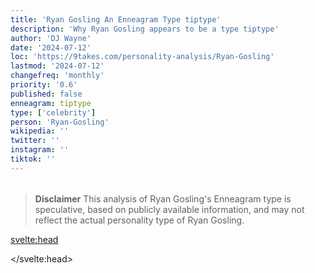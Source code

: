```yaml
---
title: 'Ryan Gosling An Enneagram Type tiptype'
description: 'Why Ryan Gosling appears to be a type tiptype'
author: 'DJ Wayne'
date: '2024-07-12'
loc: 'https://9takes.com/personality-analysis/Ryan-Gosling'
lastmod: '2024-07-12'
changefreq: 'monthly'
priority: '0.6'
published: false
enneagram: tiptype
type: ['celebrity']
person: 'Ryan-Gosling'
wikipedia: ''
twitter: ''
instagram: ''
tiktok: ''
---
```


<!--
    childhood and upbringing
    first big success
    style habits and quirks that relate to their personality type
    stressful moments in their life and how they handled them
    comfort- moments in their life where they are doing well and killing it
-->
<!-- // keywords:  -->

<script>
	// import  PopCard  from "$lib/components/atoms/PopCard.svelte";
import BlogPurpose from '$lib/components/blog/BlogPurpose.svelte'
</script>

<div
	style="display: flex;
    justify-content: center;
    margin: 1rem 0;
	"
>
	<!-- <PopCard
		image={`/types/tiptypes/${'Ryan-Gosling'}.webp`}
		enneagramType={tiptype}
		showIcon={false}
		displayText="Ryan Gosling"
		subtext=""
	/> -->
</div>

> **Disclaimer** This analysis of Ryan Gosling's Enneagram type is speculative, based on publicly available information, and may not reflect the actual personality type of Ryan Gosling.

<p class="firstLetter"></p>

<svelte:head>

<script type="application/ld+json">

</script>

</svelte:head>

<style lang="scss"></style>
